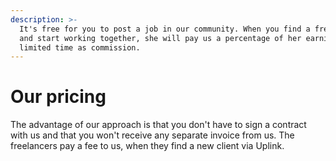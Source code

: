 ```yaml
---
description: >-
  It's free for you to post a job in our community. When you find a freelancer
  and start working together, she will pay us a percentage of her earnings for a
  limited time as commission.
---
```


# Our pricing

The advantage of our approach is that you don't have to sign a contract with us and that you won't receive any separate invoice from us. The freelancers pay a fee to us, when they find a new client via Uplink.

